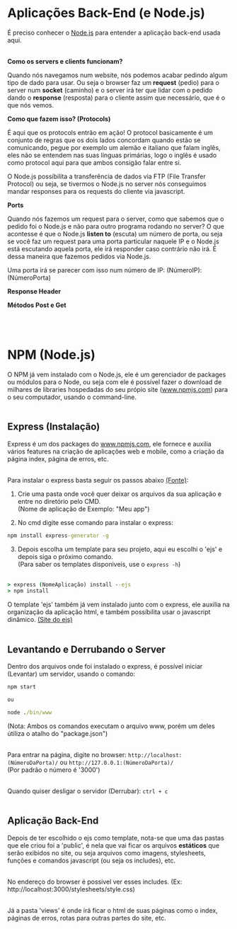 # Aplicações Back-End (e Node.js)

É preciso conhecer o [Node.js](https://github.com/JoaoSodre/Programacao/blob/master/Javascript/Node.js.md#nodejs) para entender a aplicação back-end usada aqui.<br><br>

**Como os servers e clients funcionam?**

Quando nós navegamos num website, nós podemos acabar pedindo algum tipo de dado para usar. Ou seja o browser faz um **request** (pedio) para o server num **socket** (caminho) e o server irá ter que lidar com o pedido dando o **response** (resposta) para o cliente assim que necessário, que é o que nós vemos.

**Como que fazem isso? (Protocols)**

É aqui que os protocols entrão em ação! O protocol basicamente é um conjunto de regras que os dois lados concordam quando estão se comunicando, pegue por exemplo um alemão e italiano que falam inglês, eles não se entendem nas suas línguas primárias, logo o inglês é usado como protocol aqui para que ambos consigão falar entre si.<br>

O Node.js possíbilita a transferência de dados via FTP (File Transfer Protocol) ou seja, se tivermos o Node.js no server nós conseguimos mandar responses para os requests do cliente via javascript.

**Ports**

Quando nós fazemos um request para o server, como que sabemos que o pedido foi o Node.js e não para outro programa rodando no server? O que acontesse é que o Node.js **listen to** (escuta) um número de porta, ou seja se você faz um request para uma porta particular naquele IP e o Node.js está escutando aquela porta, ele irá responder caso contrário não irá. É dessa maneira que fazemos pedidos via Node.js.<br>

Uma porta irá se parecer com isso num número de IP: (NúmeroIP):(NúmeroPorta)

**Response Header**



**Métodos Post e Get**



<br><br>

# NPM (Node.js)

O NPM já vem instalado com o Node.js, ele é um gerenciador de packages ou módulos para o Node, ou seja com ele é possível fazer o download de milhares de libraries hospedadas do seu própio site (www.npmjs.com) para o seu computador, usando o command-line.<br><br>

## Express (Instalação)

Express é um dos packages do www.npmjs.com, ele fornece e auxilia vários features na criação de aplicações web e mobile, como a criação da página index, página de erros, etc. <br><br>

Para instalar o express basta seguir os passos abaixo [(Fonte)](https://expressjs.com/en/starter/generator.html):

1. Crie uma pasta onde você quer deixar os arquivos da sua aplicação  e entre no diretório pelo CMD.<br>
(Nome de aplicação de Exemplo: "Meu app")

2. No cmd digite esse comando para instalar o express:

```cmd
npm install express-generator -g
```

3. Depois escolha um template para seu projeto, aqui eu escolhi o 'ejs' e depois siga o próximo comando.<br>
(Para saber os templates disponiveis, use o `express -h`)<br><br>

```cmd
> express (NomeAplicação) install --ejs
> npm install
```

O template 'ejs' também já vem instalado junto com o express, ele auxilia na organização da aplicação html, e também possíbilita usar o javascript dinâmico. [(Site do ejs)](https://ejs.co/) <br><br>

## Levantando e Derrubando o Server

Dentro dos arquivos onde foi instalado o express, é possível iniciar (Levantar) um servidor, usando o comando:

```cmd
npm start 

ou 

node ./bin/www
```

(Nota: Ambos os comandos executam o arquivo www, porém um deles útiliza o atalho do "package.json")<br><br>

Para entrar na página, digite no browser: `http://localhost:(NúmeroDaPorta)/` ou `http://127.0.0.1:(NúmeroDaPorta)/`<br>
(Por padrão o número é '3000')<br><br>

Quando quiser desligar o servidor (Derrubar): `ctrl + c`<br><br>

## Aplicação Back-End

Depois de ter escolhido o ejs como template, nota-se que uma das pastas que ele criou foi a 'public', é nela que vai ficar os arquivos **estáticos** que serão exibidos no site, ou seja arquivos como imagens, stylesheets, funções e comandos javascript (ou seja os includes), etc.<br><br> 

No endereço do browser é possivel ver esses includes. (Ex: http://localhost:3000/stylesheets/style.css) <br><br>

Já a pasta 'views' é onde irá ficar o html de suas páginas como o index, páginas de erros, rotas para outras partes do site, etc.